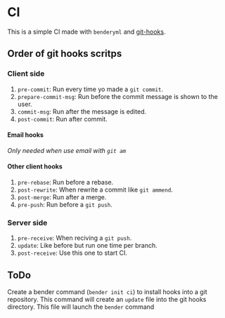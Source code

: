 # CI 

This is a simple CI made with `benderyml` and [git-hooks](https://git-scm.com/book/en/v2/Customizing-Git-Git-Hooks).


## Order of git hooks scritps

### Client side

1. `pre-commit`: Run every time yo made a `git commit`.
2. `prepare-commit-msg`: Run before the commit message is shown to the user.
3. `commit-msg`: Run after the message is edited.
4. `post-commit`: Run after commit.

#### Email hooks

_Only needed when use email with `git am`_

#### Other client hooks

1. `pre-rebase`: Run before a rebase.
2. `post-rewrite`: When rewrite a commit like `git ammend`.
3. `post-merge`: Run after a merge.
4. `pre-push`: Run before a `git push`.

### Server side

1. `pre-receive`: When reciving a `git push`.
2. `update`:  Like before but run one time per branch. 
3. `post-receive`: Use this one to start CI.


## ToDo

Create a bender command (`bender init ci`) to install hooks into a git repository. This command will create an `update` file into the git hooks directory. This file will launch the `bender` command